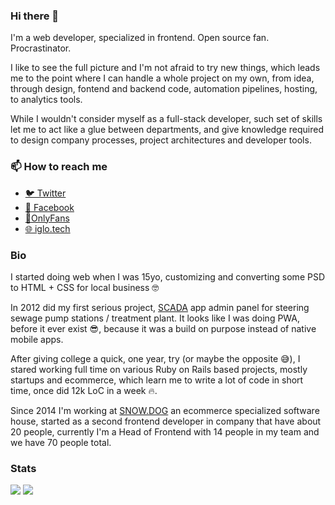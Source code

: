 ### Hi there 👋

I'm a web developer, specialized in frontend. Open source fan. Procrastinator.

I like to see the full picture and I'm not afraid to try new things, which leads me to the point where I can handle a whole project on my own, from idea, through  design, fontend and backend code, automation pipelines, hosting, to analytics tools.

While I wouldn't consider myself as a full-stack developer, such set of skills let me to act like a glue between departments, and give knowledge required to design company processes, project architectures and developer tools.

### 📫 How to reach me
- [🐦 Twitter](https://twitter.com/igloczek)
- [📘 Facebook](https://www.facebook.com/iglodottech)
- [🍆OnlyFans](https://www.youtube.com/watch?v=dQw4w9WgXcQ)
- [🌐 iglo.tech](iglo.tech)

### Bio
I started doing web when I was 15yo, customizing and converting some PSD to HTML + CSS for local business 🤓

In 2012 did my first serious project, [SCADA](https://en.wikipedia.org/wiki/SCADA) app admin panel for steering sewage pump stations / treatment plant. It looks like I was doing PWA, before it ever exist 😎, because it was a build on purpose instead of native mobile apps.

After giving college a quick, one year, try (or maybe the opposite 😅), I stared working full time on various Ruby on Rails based projects, mostly startups and ecommerce, which learn me to write a lot of code in short time, once did 12k LoC in a week 🔥.

Since 2014 I'm working at [SNOW.DOG](https://snow.dog) an ecommerce specialized software house, started as a second frontend developer in company that have about 20 people, currently I'm a Head of Frontend with 14 people in my team and we have 70 people total.

### Stats
![](https://github-readme-stats.vercel.app/api?username=igloczek&hide=stars&show_icons=true&include_all_commits=true&theme=shades-of-purple)
![](https://github-readme-stats.vercel.app/api/wakatime?username=igloczek&layout=compact&theme=shades-of-purple)

